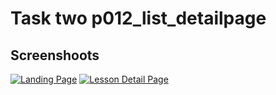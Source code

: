 # Task two p012_list_detailpage



## Screenshoots

[![Landing Page][]][Landing Page]
[![Lesson Detail Page][]][Lesson Detail Page]

[Landing Page]:https://github.com/farhanfadila1717/p012_list_detailpage/blob/master/screenshoots/landing_page.png
[Lesson Detail Page]:https://github.com/farhanfadila1717/p012_list_detailpage/blob/master/screenshoots/lesson_detail_page.png